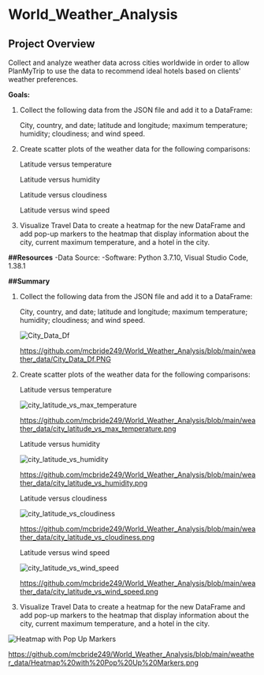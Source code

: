 # World_Weather_Analysis

## Project Overview

Collect and analyze weather data across cities worldwide in order to allow PlanMyTrip to use the data to recommend ideal hotels based on clients' weather preferences.

**Goals:**

1. Collect the following data from the JSON file and add it to a DataFrame:
  
     City, country, and date; latitude and longitude; maximum temperature; humidity; cloudiness; and wind speed. 
     
     
2. Create scatter plots of the weather data for the following comparisons:
    
    Latitude versus temperature
    
    Latitude versus humidity
    
    Latitude versus cloudiness
    
    Latitude versus wind speed
    
    
3. Visualize Travel Data to create a heatmap for the new DataFrame and add  pop-up markers to the heatmap that display information about the city, current maximum temperature,      and a hotel in the city.


**##Resources**
-Data Source: 
-Software: Python 3.7.10, Visual Studio Code, 1.38.1


**##Summary**

1. Collect the following data from the JSON file and add it to a DataFrame:
  
    City, country, and date; latitude and longitude; maximum temperature; humidity; cloudiness; and wind speed. 

    ![City_Data_Df](https://user-images.githubusercontent.com/92111396/143618839-691264a0-e51d-484e-ab4e-a6200823ba37.PNG)

     https://github.com/mcbride249/World_Weather_Analysis/blob/main/weather_data/City_Data_Df.PNG


2. Create scatter plots of the weather data for the following comparisons:
    
    Latitude versus temperature
    
    ![city_latitude_vs_max_temperature](https://user-images.githubusercontent.com/92111396/143619146-29f357c9-b0e2-46d1-9ac6-7ae9e7f9449c.png)

    https://github.com/mcbride249/World_Weather_Analysis/blob/main/weather_data/city_latitude_vs_max_temperature.png
    
    
    Latitude versus humidity
    
    ![city_latitude_vs_humidity](https://user-images.githubusercontent.com/92111396/143619157-072eb9e7-7e48-4687-9162-ad1de6a4849b.png)
    
    https://github.com/mcbride249/World_Weather_Analysis/blob/main/weather_data/city_latitude_vs_humidity.png
    
    
    Latitude versus cloudiness
    
    ![city_latitude_vs_cloudiness](https://user-images.githubusercontent.com/92111396/143619168-9f840999-72f2-44c6-96ec-99c07a24eaf8.png)

    https://github.com/mcbride249/World_Weather_Analysis/blob/main/weather_data/city_latitude_vs_cloudiness.png
    
    
    Latitude versus wind speed
    
    ![city_latitude_vs_wind_speed](https://user-images.githubusercontent.com/92111396/143619179-4bf99baa-dac3-44c0-850f-09aeaaf75319.png)

    https://github.com/mcbride249/World_Weather_Analysis/blob/main/weather_data/city_latitude_vs_wind_speed.png
    
    
3. Visualize Travel Data to create a heatmap for the new DataFrame and add  pop-up markers to the heatmap that display information about the city, current maximum temperature,      and a hotel in the city.

![Heatmap with Pop Up Markers](https://user-images.githubusercontent.com/92111396/143618355-ef823337-3ac8-481a-ba0c-e3b86fd4a98c.png)

https://github.com/mcbride249/World_Weather_Analysis/blob/main/weather_data/Heatmap%20with%20Pop%20Up%20Markers.png
